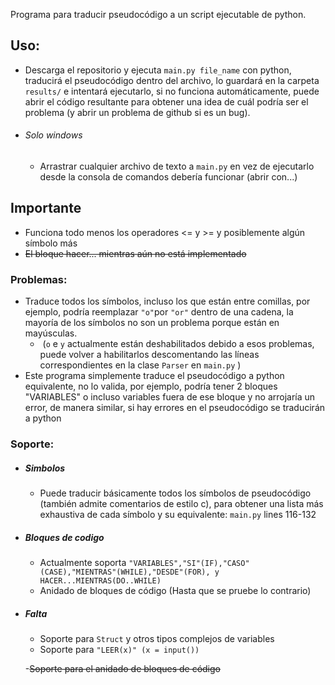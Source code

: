 Programa para traducir pseudocódigo a un script ejecutable de python.

## Uso:
  - Descarga el repositorio y ejecuta ```main.py file_name``` con  python, traducirá el pseudocódigo dentro del archivo, lo guardará en la carpeta ```results/```  e intentará ejecutarlo, si no funciona automáticamente, puede abrir el código resultante para obtener una idea de cuál podría ser el problema (y abrir un problema de github si es un bug).
  - ###### Solo windows

    - Arrastrar cualquier archivo de texto a ```main.py``` en vez de ejecutarlo desde la consola de comandos debería funcionar (abrir con...)



## Importante
- Funciona todo menos los operadores <= y >= y posiblemente algún símbolo más
- ~~El bloque hacer... mientras aún no está implementado~~

### Problemas:

- Traduce todos los símbolos, incluso los que están entre comillas, por ejemplo, podría reemplazar ```"o"```por ```"or"``` dentro de una cadena, la mayoría de los símbolos no son un problema porque están en mayúsculas.
  - ​	(```o``` e ```y``` actualmente están deshabilitados debido a esos problemas, puede volver a habilitarlos descomentando las líneas correspondientes en la clase ```Parser``` en ```main.py``` ) 
- Este programa simplemente traduce el pseudocódigo a python equivalente, no lo valida, por ejemplo, podría tener 2 bloques "VARIABLES" o incluso variables fuera de ese bloque y no arrojaría un error, de manera similar, si hay errores en el pseudocódigo se traducirán a python

### Soporte:

- ##### Simbolos
    - Puede traducir básicamente todos los símbolos de pseudocódigo (también admite comentarios de estilo c), para obtener una lista más exhaustiva de cada símbolo y su equivalente: ```main.py``` lines 116-132
- ##### Bloques de codigo
    - Actualmente soporta  ```"VARIABLES","SI"(IF),"CASO"(CASE),"MIENTRAS"(WHILE),"DESDE"(FOR), y HACER...MIENTRAS(DO..WHILE) ```
    - Anidado de bloques de código (Hasta que se pruebe lo contrario) 

- ##### Falta
    - Soporte para  ```Struct``` y otros tipos complejos de variables
    - Soporte para ```"LEER(x)" (x = input())```

    -~~Soporte para el anidado de bloques de código~~

